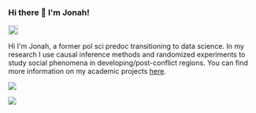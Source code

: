### Hi there 👋 I'm Jonah!
<a href="https://www.linkedin.com/in/jonahfoong/"><img src="https://img.shields.io/badge/LinkedIn-0077B5?style=for-the-badge&logo=linkedin&logoColor=white" height="20"></a>

Hi I'm Jonah, a former pol sci predoc transitioning to data science. In my research I use causal inference methods and randomized experiments to study social phenomena in developing/post-conflict regions. You can find more information on my academic projects [here](https://jonfoong.github.io/). 

<!--I like most things data, particularly questions of causal inference and projects that have positive social impact. -->


![](https://github-profile-summary-cards.vercel.app/api/cards/profile-details?username=jonfoong)

![](https://github-readme-streak-stats.herokuapp.com/?user=jonfoong)

